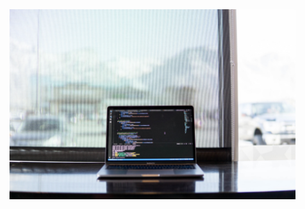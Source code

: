 <div class="head-banner">
    <img src="maxwell-nelson-taiuG8CPKAQ-unsplash.jpg" border=0 width="800" align="center">
</div>
<div class="info-badges">
    <badge>
</div>
<div class="main flex">
    <div class="bio">
    </div>
    <div class="technologies">
    </div>
</div>
<div class="github-stats flex">
</div>

